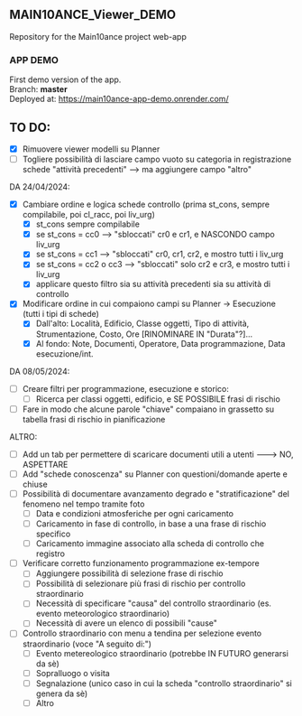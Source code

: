 
## MAIN10ANCE_Viewer_DEMO

Repository for the Main10ance project web-app   

### APP DEMO
First demo version of the app.  
Branch: **master**  
Deployed at: <https://main10ance-app-demo.onrender.com/>  

## TO DO:
- [x] Rimuovere viewer modelli su Planner
- [ ] Togliere possibilità di lasciare campo vuoto su categoria in registrazione schede "attività precedenti" --> ma aggiungere campo "altro"

DA 24/04/2024:
- [x] Cambiare ordine e logica schede controllo (prima st_cons, sempre compilabile, poi cl_racc, poi liv_urg)
    - [x] st_cons sempre compilabile
    - [x] se st_cons = cc0 --> "sbloccati" cr0 e cr1, e NASCONDO campo liv_urg
    - [x] se st_cons = cc1 --> "sbloccati" cr0, cr1, cr2, e mostro tutti i liv_urg
    - [x] se st_cons = cc2 o cc3 --> "sbloccati" solo cr2 e cr3, e mostro tutti i liv_urg
    - [x] applicare questo filtro sia su attività precedenti sia su attività di controllo
- [x] Modificare ordine in cui compaiono campi su Planner -> Esecuzione (tutti i tipi di schede)
    - [x] Dall'alto: Località, Edificio, Classe oggetti, Tipo di attività, Strumentazione, Costo, Ore [RINOMINARE IN "Durata"?]...
    - [x] Al fondo: Note, Documenti, Operatore, Data programmazione, Data esecuzione/int.

DA 08/05/2024:
- [ ] Creare filtri per programmazione, esecuzione e storico:
    - [ ] Ricerca per classi oggetti, edificio, e SE POSSIBILE frasi di rischio
- [ ] Fare in modo che alcune parole "chiave" compaiano in grassetto su tabella frasi di rischio in pianificazione

ALTRO:
- [ ] Add un tab per permettere di scaricare documenti utili a utenti ---> NO, ASPETTARE
- [ ] Add "schede conoscenza" su Planner con questioni/domande aperte e chiuse
- [ ] Possibilità di documentare avanzamento degrado e "stratificazione" del fenomeno nel tempo tramite foto
    - [ ] Data e condizioni atmosferiche per ogni caricamento
    - [ ] Caricamento in fase di controllo, in base a una frase di rischio specifico
    - [ ] Caricamento immagine associato alla scheda di controllo che registro
- [ ] Verificare corretto funzionamento programmazione ex-tempore
    - [ ] Aggiungere possibilità di selezione frase di rischio
    - [ ] Possibilità di selezionare più frasi di rischio per controllo straordinario
    - [ ] Necessità di specificare "causa" del controllo straordinario (es. evento meteorologico straordinario)
    - [ ] Necessità di avere un elenco di possibili "cause"

- [ ] Controllo straordinario con menu a tendina per selezione evento straordinario (voce "A seguito di:")
    - [ ] Evento metereologico straordinario (potrebbe IN FUTURO generarsi da sè)
    - [ ] Sopralluogo o visita
    - [ ] Segnalazione (unico caso in cui la scheda "controllo straordinario" si genera da sè)
    - [ ] Altro